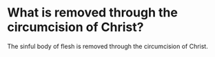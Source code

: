 # What is removed through the circumcision of Christ?

The sinful body of flesh is removed through the circumcision of Christ.
